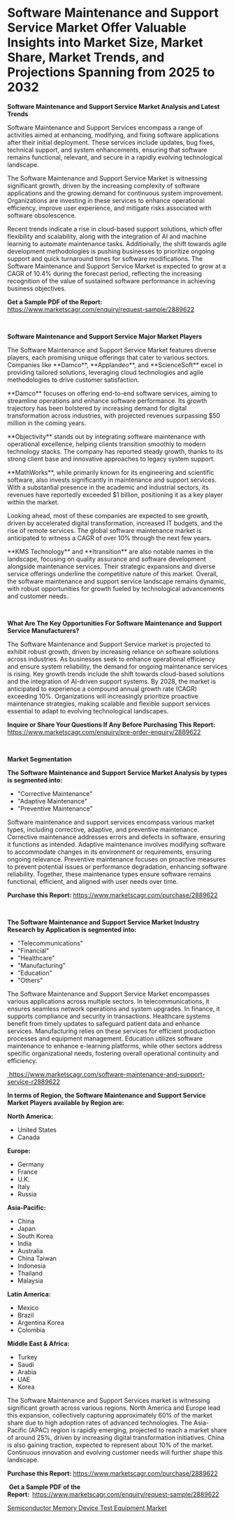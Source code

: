 <p><h1>Software Maintenance and Support Service Market Offer Valuable Insights into Market Size, Market Share, Market Trends, and Projections Spanning from 2025 to 2032</h1></p><p><strong>Software Maintenance and Support Service Market Analysis and Latest Trends</strong></p>
<p><p>Software Maintenance and Support Services encompass a range of activities aimed at enhancing, modifying, and fixing software applications after their initial deployment. These services include updates, bug fixes, technical support, and system enhancements, ensuring that software remains functional, relevant, and secure in a rapidly evolving technological landscape.</p><p>The Software Maintenance and Support Service Market is witnessing significant growth, driven by the increasing complexity of software applications and the growing demand for continuous system improvement. Organizations are investing in these services to enhance operational efficiency, improve user experience, and mitigate risks associated with software obsolescence.</p><p>Recent trends indicate a rise in cloud-based support solutions, which offer flexibility and scalability, along with the integration of AI and machine learning to automate maintenance tasks. Additionally, the shift towards agile development methodologies is pushing businesses to prioritize ongoing support and quick turnaround times for software modifications. The Software Maintenance and Support Service Market is expected to grow at a CAGR of 10.4% during the forecast period, reflecting the increasing recognition of the value of sustained software performance in achieving business objectives.</p></p>
<p><strong>Get a Sample PDF of the Report:&nbsp;</strong> <a href="https://www.marketscagr.com/enquiry/request-sample/2889622?utm_campaign=3096&utm_medium=2&utm_source=Github&utm_content=ia&utm_term=14032025&utm_id=software-maintenance-and-support-service">https://www.marketscagr.com/enquiry/request-sample/2889622</a></p>
<p>&nbsp;</p>
<p><strong>Software Maintenance and Support Service Major Market Players</strong></p>
<p><p>The Software Maintenance and Support Service Market features diverse players, each promising unique offerings that cater to various sectors. Companies like **Damco**, **Applandeo**, and **ScienceSoft** excel in providing tailored solutions, leveraging cloud technologies and agile methodologies to drive customer satisfaction. </p><p>**Damco** focuses on offering end-to-end software services, aiming to streamline operations and enhance software performance. Its growth trajectory has been bolstered by increasing demand for digital transformation across industries, with projected revenues surpassing $50 million in the coming years.</p><p>**Objectivity** stands out by integrating software maintenance with operational excellence, helping clients transition smoothly to modern technology stacks. The company has reported steady growth, thanks to its strong client base and innovative approaches to legacy system support.</p><p>**MathWorks**, while primarily known for its engineering and scientific software, also invests significantly in maintenance and support services. With a substantial presence in the academic and industrial sectors, its revenues have reportedly exceeded $1 billion, positioning it as a key player within the market.</p><p>Looking ahead, most of these companies are expected to see growth, driven by accelerated digital transformation, increased IT budgets, and the rise of remote services. The global software maintenance market is anticipated to witness a CAGR of over 10% through the next few years. </p><p>**KMS Technology** and **Itransition** are also notable names in the landscape, focusing on quality assurance and software development alongside maintenance services. Their strategic expansions and diverse service offerings underline the competitive nature of this market. Overall, the software maintenance and support service landscape remains dynamic, with robust opportunities for growth fueled by technological advancements and customer needs.</p></p>
<p>&nbsp;</p>
<p><strong>What Are The Key Opportunities For Software Maintenance and Support Service Manufacturers?</strong></p>
<p><p>The Software Maintenance and Support Service market is projected to exhibit robust growth, driven by increasing reliance on software solutions across industries. As businesses seek to enhance operational efficiency and ensure system reliability, the demand for ongoing maintenance services is rising. Key growth trends include the shift towards cloud-based solutions and the integration of AI-driven support systems. By 2028, the market is anticipated to experience a compound annual growth rate (CAGR) exceeding 10%. Organizations will increasingly prioritize proactive maintenance strategies, making scalable and flexible support services essential to adapt to evolving technological landscapes.</p></p>
<p><strong>Inquire or Share Your Questions If Any Before Purchasing This Report:</strong> <a href="https://www.marketscagr.com/enquiry/pre-order-enquiry/2889622?utm_campaign=3096&utm_medium=2&utm_source=Github&utm_content=ia&utm_term=14032025&utm_id=software-maintenance-and-support-service">https://www.marketscagr.com/enquiry/pre-order-enquiry/2889622</a></p>
<p>&nbsp;</p>
<p><strong>Market Segmentation</strong></p>
<p><strong>The Software Maintenance and Support Service Market Analysis by types is segmented into:</strong></p>
<p><ul><li>"Corrective Maintenance"</li><li>"Adaptive Maintenance"</li><li>"Preventive Maintenance"</li></ul></p>
<p><p>Software maintenance and support services encompass various market types, including corrective, adaptive, and preventive maintenance. Corrective maintenance addresses errors and defects in software, ensuring it functions as intended. Adaptive maintenance involves modifying software to accommodate changes in its environment or requirements, ensuring ongoing relevance. Preventive maintenance focuses on proactive measures to prevent potential issues or performance degradation, enhancing software reliability. Together, these maintenance types ensure software remains functional, efficient, and aligned with user needs over time.</p></p>
<p><strong>Purchase this Report:&nbsp;</strong><a href="https://www.marketscagr.com/purchase/2889622?utm_campaign=3096&utm_medium=2&utm_source=Github&utm_content=ia&utm_term=14032025&utm_id=software-maintenance-and-support-service">https://www.marketscagr.com/purchase/2889622</a></p>
<p>&nbsp;</p>
<p><strong>The Software Maintenance and Support Service Market Industry Research by Application is segmented into:</strong></p>
<p><ul><li>"Telecommunications"</li><li>"Financial"</li><li>"Healthcare"</li><li>"Manufacturing"</li><li>"Education"</li><li>"Others"</li></ul></p>
<p><p>The Software Maintenance and Support Service Market encompasses various applications across multiple sectors. In telecommunications, it ensures seamless network operations and system upgrades. In finance, it supports compliance and security in transactions. Healthcare systems benefit from timely updates to safeguard patient data and enhance services. Manufacturing relies on these services for efficient production processes and equipment management. Education utilizes software maintenance to enhance e-learning platforms, while other sectors address specific organizational needs, fostering overall operational continuity and efficiency.</p></p>
<p><a href="https://www.marketscagr.com/software-maintenance-and-support-service-r2889622?utm_campaign=3096&utm_medium=2&utm_source=Github&utm_content=ia&utm_term=14032025&utm_id=software-maintenance-and-support-service">&nbsp;https://www.marketscagr.com/software-maintenance-and-support-service-r2889622</a></p>
<p><strong>In terms of Region, the Software Maintenance and Support Service Market Players available by Region are:</strong></p>
<p>
    <p> <strong> North America: </strong>
        <ul>
            <li>United States</li>
            <li>Canada</li>
        </ul>
        </p> 
    <p> <strong> Europe: </strong>
        <ul>
            <li>Germany</li>
            <li>France</li>
            <li>U.K.</li>
            <li>Italy</li>
            <li>Russia</li>
        </ul>
        </p> 
    <p> <strong> Asia-Pacific: </strong>
        <ul>
            <li>China</li>
            <li>Japan</li>
            <li>South Korea</li>
            <li>India</li>
            <li>Australia</li>
            <li>China Taiwan</li>
            <li>Indonesia</li>
            <li>Thailand</li>
            <li>Malaysia</li>
        </ul>
        </p> 
    <p> <strong> Latin America: </strong>
        <ul>
            <li>Mexico</li>
            <li>Brazil</li>
            <li>Argentina Korea</li>
            <li>Colombia</li>
        </ul>
        </p> 
    <p> <strong> Middle East & Africa: </strong>
        <ul>
            <li>Turkey</li>
            <li>Saudi</li>
            <li>Arabia</li>
            <li>UAE</li>
            <li>Korea</li>
        </ul>
    </p>
    </p>
<p><p>The Software Maintenance and Support Services market is witnessing significant growth across various regions. North America and Europe lead this expansion, collectively capturing approximately 60% of the market share due to high adoption rates of advanced technologies. The Asia-Pacific (APAC) region is rapidly emerging, projected to reach a market share of around 25%, driven by increasing digital transformation initiatives. China is also gaining traction, expected to represent about 10% of the market. Continuous innovation and evolving customer needs will further shape this landscape.</p></p>
<p><strong>Purchase this Report: </strong><a href="https://www.marketscagr.com/purchase/2889622?utm_campaign=3096&utm_medium=2&utm_source=Github&utm_content=ia&utm_term=14032025&utm_id=software-maintenance-and-support-service">https://www.marketscagr.com/purchase/2889622</a></p>
<p>&nbsp;<strong>Get a Sample PDF of the Report:&nbsp;&nbsp;</strong><a href="https://www.marketscagr.com/enquiry/request-sample/2889622?utm_campaign=3096&utm_medium=2&utm_source=Github&utm_content=ia&utm_term=14032025&utm_id=software-maintenance-and-support-service">https://www.marketscagr.com/enquiry/request-sample/2889622</a></p>
<p><strong></strong></p>
<p><p><a href="https://github.com/leehihkl/Market-Research-Report-List-1/blob/main/semiconductor-memory-device-test-equipment-market.md?utm_campaign=3096&utm_medium=2&utm_source=Github&utm_content=ia&utm_term=14032025&utm_id=software-maintenance-and-support-service">Semiconductor Memory Device Test Equipment Market</a></p></p>